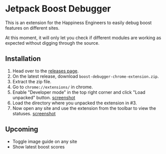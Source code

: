 # Jetpack Boost Debugger

This is an extension for the Happiness Engineers to easily debug boost features on different sites.

At this moment, it will only let you check if different modules are working as expected without digging through the source.

## Installation
1. Head over to the [releases page](https://github.com/Automattic/boost-debugger/releases).
2. On the latest release, download `boost-debugger-chrome-extension.zip`.
3. Extract the zip file.
4. Go to `chrome://extensions/` in chrome.
5. Enable "Developer mode" in the top right corner and click "Load unpacked" button. [screenshot](https://d.pr/i/gqVndq)
6. Load the directory where you unpacked the extension in #3.
7. Now open any site and use the extension from the toolbar to view the statuses. [screenshot](https://d.pr/i/vvjNZv)

## Upcoming

- Toggle image guide on any site
- Show latest boost scores
